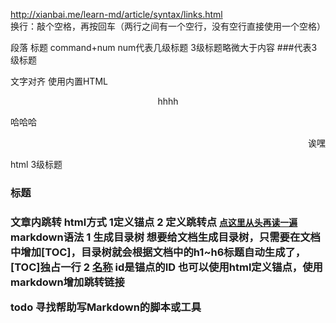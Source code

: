http://xianbai.me/learn-md/article/syntax/links.html  
换行：敲个空格，再按回车（两行之间有一个空行，没有空行直接使用一个空格）


段落 标题   command+num num代表几级标题  3级标题略微大于内容    ###代表3级标题



文字对齐   使用内置HTML <center>hhhh</center>  <p align="left">哈哈哈</p>  <p align="right">诶嘿</p>
          html 3级标题 <h3>标题<h3>
          
 
文章内跳转
   html方式  1定义锚点 <a id="head"/>     2 定义跳转点 <a href="#head">`点这里从头再读一遍`</a>
   markdown语法
   1 生成目录树 想要给文档生成目录树，只需要在文档中增加[TOC]，目录树就会根据文档中的h1~h6标题自动生成了，[TOC]独占一行
   2 [名称](#id) id是锚点的ID 也可以使用html定义锚点，使用markdown增加跳转链接
   
   
   
todo 寻找帮助写Markdown的脚本或工具
